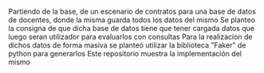 																		

Partiendo de la base, de un escenario de contratos para una base de datos de docentes, donde la misma guarda todos los datos del mismo
Se planteo la consigna de que dicha base de datos tiene que tener cargada datos que luego seran utilizador para evaluarlos con consultas
Para la realizacion de dichos datos de forma masiva se planteó utilizar la biblioteca "Faker" de python para generarlos
Este repositorio muestra la implementación del mismo
